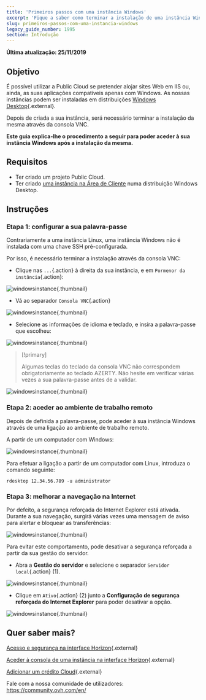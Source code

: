 ```yaml
---
title: 'Primeiros passos com uma instância Windows'
excerpt: 'Fique a saber como terminar a instalação de uma instância Windows e iniciar a primeira ligação'
slug: primeiros-passos-com-uma-instancia-windows
legacy_guide_number: 1995
section: Introdução
---
```


**Última atualização: 25/11/2019**

## Objetivo

É possível utilizar a Public Cloud se pretender alojar sites Web em IIS ou, ainda, as suas aplicações compatíveis apenas com Windows. As nossas instâncias podem ser instaladas em distribuições [Windows Desktop](https://www.ovhcloud.com/pt/public-cloud/prices/){.external}.

Depois de criada a sua instância, será necessário terminar a instalação da mesma através da consola VNC.

**Este guia explica-lhe o procedimento a seguir para poder aceder à sua instância Windows após a instalação da mesma.**

## Requisitos

- Ter criado um projeto Public Cloud.
- Ter criado [uma instância na Área de Cliente](https://docs.ovh.com/pt/public-cloud/criar_uma_instancia_a_partir_do_espaco_cliente_ovh/) numa distribuição Windows Desktop.

## Instruções

### Etapa 1: configurar a sua palavra-passe

Contrariamente a uma instância Linux, uma instância Windows não é instalada com uma chave SSH pré-configurada. 

Por isso, é necessário terminar a instalação através da consola VNC:

- Clique nas `...`{.action} à direita da sua instância, e em `Pormenor da instância`{.action}:

![windowsinstance](images/firststepswindows1.png){.thumbnail}

- Vá ao separador `Consola VNC`{.action}

![windowsinstance](images/firststepswindows2.png){.thumbnail}

- Selecione as informações de idioma e teclado, e insira a palavra-passe que escolheu:

![windowsinstance](images/firststepswindows3.png){.thumbnail}

> [!primary]
>
> Algumas teclas do teclado da consola VNC não correspondem obrigatoriamente ao teclado AZERTY. Não hesite em verificar várias vezes a sua palavra-passe antes de a validar.
>

![windowsinstance](images/firststepswindows4.png){.thumbnail}

### Etapa 2: aceder ao ambiente de trabalho remoto

Depois de definida a palavra-passe, pode aceder à sua instância Windows através de uma ligação ao ambiente de trabalho remoto.

A partir de um computador com Windows:

![windowsinstance](images/firststepswindows5.png){.thumbnail}

Para efetuar a ligação a partir de um computador com Linux, introduza o comando seguinte:

```
rdesktop 12.34.56.789 -u administrator
```
 
### Etapa 3: melhorar a navegação na Internet

Por defeito, a segurança reforçada do Internet Explorer está ativada. Durante a sua navegação, surgirá várias vezes uma mensagem de aviso para alertar e bloquear as transferências:

![windowsinstance](images/firststepswindows6.png){.thumbnail}

Para evitar este comportamento, pode desativar a segurança reforçada a partir da sua gestão do servidor.

- Abra a **Gestão do servidor** e selecione o separador `Servidor local`{.action} (1).

![windowsinstance](images/firststepswindows7.png){.thumbnail}

- Clique em `Ativo`{.action} (2) junto a **Configuração de segurança reforçada do Internet Explorer** para poder desativar a opção.

![windowsinstance](images/firststepswindows8.png){.thumbnail}

## Quer saber mais?

[Acesso e segurança na interface Horizon](https://docs.ovh.com/pt/public-cloud/gestao-a-partir-do-horizon/){.external}

[Aceder à consola de uma instância na interface Horizon](https://docs.ovh.com/pt/public-cloud/aceder_a_consola_de_uma_instancia_na_interface_horizon/){.external}

[Adicionar um crédito Cloud](https://docs.ovh.com/pt/public-cloud/adicionar-um-credito-cloud/){.external}

Fale com a nossa comunidade de utilizadores: <https://community.ovh.com/en/>